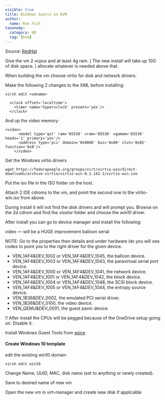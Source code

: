 ```yaml
---
visible: true
title: Windows Guests on KVM
author:
  name: Ron Fish
taxonomy:
  category: KB
  tag: [kvm]
---
```


Source:   [RedHat](https://access.redhat.com/articles/2470791)

Give the vm 2 vcpus and at least 4g ram.  ( The new install will take up 10G of disk space. ) allocate whatever is needed above that.

When building the vm choose virtio for disk and network drivers.

Make the following 2 changes to the XML before installing:
```
virsh edit <vmname>

  <clock offset='localtime'>
    <timer name='hypervclock' present='yes'/>
  </clock>
```

And up the video memory:
```
<video>
	  <model type='qxl' ram='65536' vram='65536' vgamem='65536' heads='1' primary='yes'/>
	  <address type='pci' domain='0x0000' bus='0x00' slot='0x02' function='0x0'/>
	</video>
```

Get the Windows virtio drivers
```
wget https://fedorapeople.org/groups/virt/virtio-win/direct-downloads/archive-virtio/virtio-win-0.1.141-1/virtio-win.iso
```

Put the iso file in the ISO folder on the host.

Attach 2 IDE cdroms to the vm, and point the second one to the virtio-win.iso from above.

During install it will not find the disk drivers and will prompt you. Browse on the 2d cdrom and find the _viostor_ folder and choose the _win10_ driver.

After install you can go to device manager and install the following:

video  — will be a HUGE improvement
balloon
serial

NOTE:  Go to the properties then details and under hardware ids you will see codes to point you to the right driver for the given device.

- VEN_1AF4&DEV_1002 or VEN_1AF4&DEV_1045, the balloon device.
- VEN_1AF4&DEV_1003 or VEN_1AF4&DEV_1043, the paravirtual serial port device.
- VEN_1AF4&DEV_1000 or VEN_1AF4&DEV_1041, the network device.
- VEN_1AF4&DEV_1001 or VEN_1AF4&DEV_1042, the block device.
- VEN_1AF4&DEV_1004 or VEN_1AF4&DEV_1048, the SCSI block device.
- VEN_1AF4&DEV_1005 or VEN_1AF4&DEV_1044, the entropy source device.
- VEN_1B36&DEV_0002, the emulated PCI serial driver.
- VEN_1B36&DEV_0100, the video device.
- VEN_QEMU&DEV_0001, the guest panic device.

!! After install the CPUs will be pegged because of the OneDrive setup going on. Disable it.

Install Windows Guest Tools from [spice](https://www.spice-space.org/download/windows/spice-guest-tools/spice-guest-tools-latest.exe)

#### Create Windows 10 template

edit the existing win10 domain
```
virsh edit win10
```

Change Name, UUID, MAC, disk name (set to anything or newly created).

Save to desired name of new vm

Open the new vm in virt-manager and create new disk if applicable
